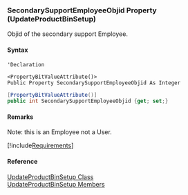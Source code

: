 ### SecondarySupportEmployeeObjid Property (UpdateProductBinSetup)

Objid of the secondary support Employee.

#### Syntax

```vbnet
'Declaration

<PropertyBitValueAttribute()>
Public Property SecondarySupportEmployeeObjid As Integer
```

```csharp
[PropertyBitValueAttribute()]
public int SecondarySupportEmployeeObjid {get; set;}
```

#### Remarks

Note: this is an Employee not a User.

[!include[Requirements](../partials/requirements.md)]

#### Reference

[UpdateProductBinSetup Class](FChoice.Toolkits.Clarify~FChoice.Toolkits.Clarify.Interfaces.UpdateProductBinSetup.md)  
[UpdateProductBinSetup Members](FChoice.Toolkits.Clarify~FChoice.Toolkits.Clarify.Interfaces.UpdateProductBinSetup_members.md)